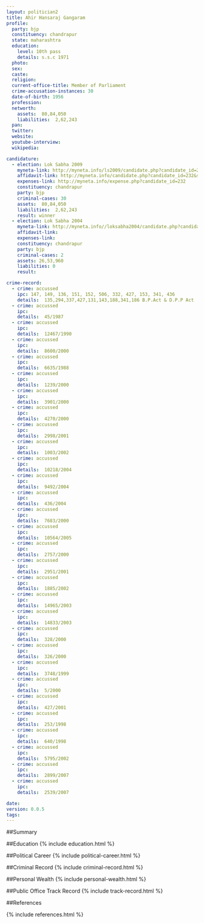 ```yaml
---
layout: politician2
title: Ahir Hansaraj Gangaram
profile: 
  party: bjp
  constituency: chandrapur
  state: maharashtra
  education: 
    level: 10th pass
    details: s.s.c 1971
  photo: 
  sex: 
  caste: 
  religion: 
  current-office-title: Member of Parliament
  crime-accusation-instances: 30
  date-of-birth: 1956
  profession: 
  networth: 
    assets:  80,84,050
    liabilities:  2,62,243
  pan: 
  twitter: 
  website: 
  youtube-interview: 
  wikipedia: 

candidature: 
  - election: Lok Sabha 2009
    myneta-link: http://myneta.info/ls2009/candidate.php?candidate_id=232
    affidavit-link: http://myneta.info/candidate.php?candidate_id=232&scan=original
    expenses-link: http://myneta.info/expense.php?candidate_id=232
    constituency: chandrapur 
    party: bjp
    criminal-cases: 30
    assets:  80,84,050
    liabilities:  2,62,243
    result: winner 
  - election: Lok Sabha 2004
    myneta-link: http://myneta.info//loksabha2004/candidate.php?candidate_id=2351
    affidavit-link: 
    expenses-link: 
    constituency: chandrapur 
    party: bjp
    criminal-cases: 2
    assets: 26,53,960
    liabilities: 0
    result:  

crime-record: 
  - crime: accussed
    ipc: 147, 149, 136, 151, 152, 506, 332, 427, 153, 341, 436
    details:  135,294,337,427,131,143,188,341,186 B.P.Act & D.P.P Act  
  - crime: accussed
    ipc: 
    details:  45/1987  
  - crime: accussed
    ipc: 
    details:  12467/1990  
  - crime: accussed
    ipc: 
    details:  8600/2000  
  - crime: accussed
    ipc: 
    details:  6635/1988  
  - crime: accussed
    ipc: 
    details:  1239/2000  
  - crime: accussed
    ipc: 
    details:  3901/2000  
  - crime: accussed
    ipc: 
    details:  4270/2000  
  - crime: accussed
    ipc: 
    details:  2998/2001  
  - crime: accussed
    ipc: 
    details:  1003/2002  
  - crime: accussed
    ipc: 
    details:  10218/2004  
  - crime: accussed
    ipc: 
    details:  9492/2004  
  - crime: accussed
    ipc: 
    details:  436/2004  
  - crime: accussed
    ipc: 
    details:  7683/2000  
  - crime: accussed
    ipc: 
    details:  10564/2005  
  - crime: accussed
    ipc: 
    details:  2757/2000  
  - crime: accussed
    ipc: 
    details:  2951/2001  
  - crime: accussed
    ipc: 
    details:  1885/2002  
  - crime: accussed
    ipc: 
    details:  14965/2003  
  - crime: accussed
    ipc: 
    details:  14833/2003  
  - crime: accussed
    ipc: 
    details:  328/2000  
  - crime: accussed
    ipc: 
    details:  326/2000  
  - crime: accussed
    ipc: 
    details:  3748/1999  
  - crime: accussed
    ipc: 
    details:  5/2000  
  - crime: accussed
    ipc: 
    details:  427/2001  
  - crime: accussed
    ipc: 
    details:  253/1998  
  - crime: accussed
    ipc: 
    details:  640/1998  
  - crime: accussed
    ipc: 
    details:  5795/2002  
  - crime: accussed
    ipc: 
    details:  2899/2007  
  - crime: accussed
    ipc: 
    details:  2539/2007  

date: 
version: 0.0.5
tags: 
---
```

##Summary


##Education
{% include education.html %}


##Political Career
{% include political-career.html %}


##Criminal Record
{% include criminal-record.html %}


##Personal Wealth
{% include personal-wealth.html %}


##Public Office Track Record
{% include track-record.html %}


##References


{% include references.html %}